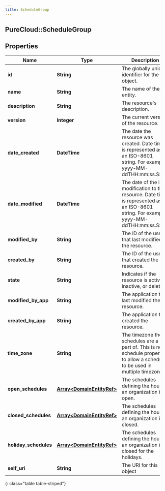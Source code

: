 ```yaml
---
title: ScheduleGroup
---
```

## PureCloud::ScheduleGroup

## Properties

|Name | Type | Description | Notes|
|------------ | ------------- | ------------- | -------------|
| **id** | **String** | The globally unique identifier for the object. | [optional] |
| **name** | **String** | The name of the entity. | |
| **description** | **String** | The resource&#39;s description. | [optional] |
| **version** | **Integer** | The current version of the resource. | [optional] |
| **date_created** | **DateTime** | The date the resource was created. Date time is represented as an ISO-8601 string. For example: yyyy-MM-ddTHH:mm:ss.SSSZ | [optional] |
| **date_modified** | **DateTime** | The date of the last modification to the resource. Date time is represented as an ISO-8601 string. For example: yyyy-MM-ddTHH:mm:ss.SSSZ | [optional] |
| **modified_by** | **String** | The ID of the user that last modified the resource. | [optional] |
| **created_by** | **String** | The ID of the user that created the resource. | [optional] |
| **state** | **String** | Indicates if the resource is active, inactive, or deleted. | [optional] |
| **modified_by_app** | **String** | The application that last modified the resource. | [optional] |
| **created_by_app** | **String** | The application that created the resource. | [optional] |
| **time_zone** | **String** | The timezone the schedules are a part of.  This is not a schedule property to allow a schedule to be used in multiple timezones. | [optional] |
| **open_schedules** | [**Array&lt;DomainEntityRef&gt;**](DomainEntityRef.html) | The schedules defining the hours an organization is open. | [optional] |
| **closed_schedules** | [**Array&lt;DomainEntityRef&gt;**](DomainEntityRef.html) | The schedules defining the hours an organization is closed. | [optional] |
| **holiday_schedules** | [**Array&lt;DomainEntityRef&gt;**](DomainEntityRef.html) | The schedules defining the hours an organization is closed for the holidays. | [optional] |
| **self_uri** | **String** | The URI for this object | [optional] |
{: class="table table-striped"}


